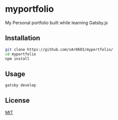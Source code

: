 # myportfolio

My Personal portfolio built while learning Gatsby.js

## Installation

```bash
git clone https://github.com/sAr0603/myportfolio/
cd myportfolio
npm install 
```

## Usage

```bash
gatsby develop
```

## License
[MIT](https://choosealicense.com/licenses/mit/)
